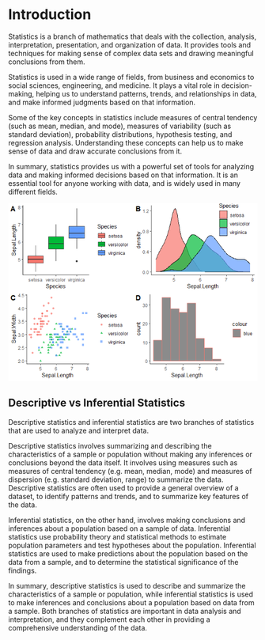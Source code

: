 # Introduction

Statistics is a branch of mathematics that deals with the collection,
analysis, interpretation, presentation, and organization of data. It
provides tools and techniques for making sense of complex data sets and
drawing meaningful conclusions from them.

Statistics is used in a wide range of fields, from business and
economics to social sciences, engineering, and medicine. It plays a
vital role in decision-making, helping us to understand patterns,
trends, and relationships in data, and make informed judgments based on
that information.

Some of the key concepts in statistics include measures of central
tendency (such as mean, median, and mode), measures of variability (such
as standard deviation), probability distributions, hypothesis testing,
and regression analysis. Understanding these concepts can help us to
make sense of data and draw accurate conclusions from it.

In summary, statistics provides us with a powerful set of tools for
analyzing data and making informed decisions based on that information.
It is an essential tool for anyone working with data, and is widely used
in many different fields.

![](Chapter-1-Introduction_files/figure-markdown_strict/unnamed-chunk-2-1.png)

## Descriptive vs Inferential Statistics

Descriptive statistics and inferential statistics are two branches of
statistics that are used to analyze and interpret data.

Descriptive statistics involves summarizing and describing the
characteristics of a sample or population without making any inferences
or conclusions beyond the data itself. It involves using measures such
as measures of central tendency (e.g. mean, median, mode) and measures
of dispersion (e.g. standard deviation, range) to summarize the data.
Descriptive statistics are often used to provide a general overview of a
dataset, to identify patterns and trends, and to summarize key features
of the data.

Inferential statistics, on the other hand, involves making conclusions
and inferences about a population based on a sample of data. Inferential
statistics use probability theory and statistical methods to estimate
population parameters and test hypotheses about the population.
Inferential statistics are used to make predictions about the population
based on the data from a sample, and to determine the statistical
significance of the findings.

In summary, descriptive statistics is used to describe and summarize the
characteristics of a sample or population, while inferential statistics
is used to make inferences and conclusions about a population based on
data from a sample. Both branches of statistics are important in data
analysis and interpretation, and they complement each other in providing
a comprehensive understanding of the data.
